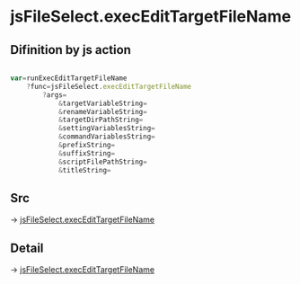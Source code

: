 # jsFileSelect.execEditTargetFileName

## Difinition by js action

```js.js

var=runExecEditTargetFileName
	?func=jsFileSelect.execEditTargetFileName
		?args=
			&targetVariableString=
			&renameVariableString=
			&targetDirPathString=
			&settingVariablesString=
			&commandVariablesString=
			&prefixString=
			&suffixString=
			&scriptFilePathString=
			&titleString=
```

## Src

-> [jsFileSelect.execEditTargetFileName](https://github.com/puutaro/CommandClick/blob/master/app/src/main/java/com/puutaro/commandclick/fragment_lib/terminal_fragment/js_interface/edit/JsFileSelect.kt#L34)

## Detail

-> [jsFileSelect.execEditTargetFileName](https://github.com/puutaro/CommandClick/blob/master/md/developer/js_interface/details/edit/JsFileSelect/execEditTargetFileName.md)
